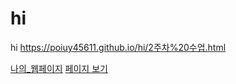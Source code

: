 # hi
hi
https://poiuy45611.github.io/hi/2주차%20수업.html

[나의_웹페이지](https://poiuy45611.github.io/hi/2주차%20수업.html)
[페이지 보기](https://poiuy45611.github.io/hi/)

